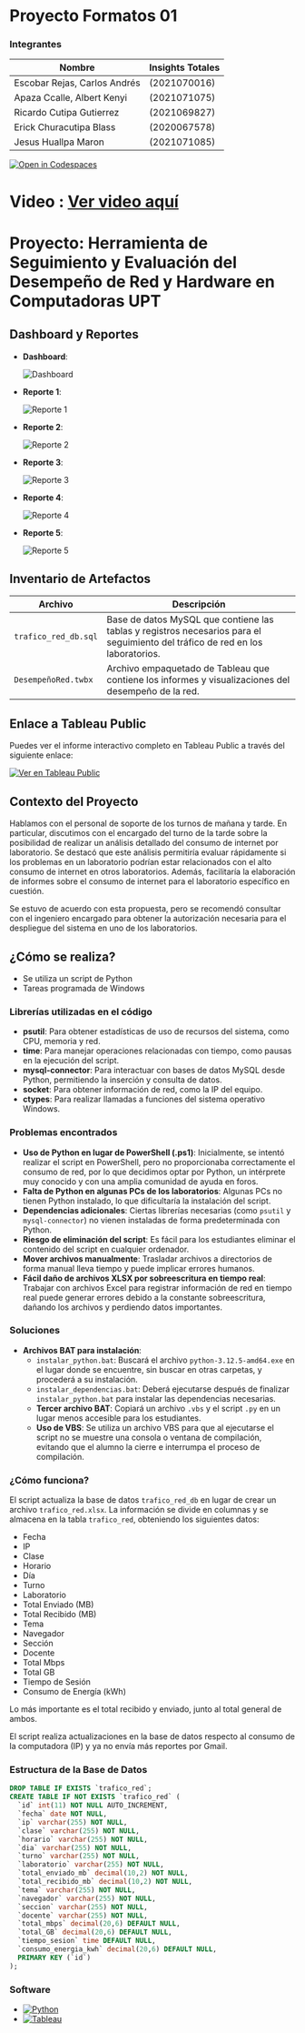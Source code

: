 # Proyecto Formatos 01

### Integrantes

| Nombre                             | Insights Totales |
|------------------------------------|-------------------|
| Escobar Rejas, Carlos Andrés  | (2021070016) |
| Apaza Ccalle, Albert Kenyi   | (2021071075) |
| Ricardo Cutipa Gutierrez     | (2021069827) |
| Erick Churacutipa Blass     | (2020067578) |
| Jesus Huallpa Maron          | (2021071085) |

[![Open in Codespaces](https://classroom.github.com/assets/launch-codespace-2972f46106e565e64193e422d61a12cf1da4916b45550586e14ef0a7c637dd04.svg)](https://classroom.github.com/open-in-codespaces?assignment_repo_id=15560310)

# Video : [Ver video aquí](https://youtu.be/SscESSNv6vQ)
# Proyecto: Herramienta de Seguimiento y Evaluación del Desempeño de Red y Hardware en Computadoras UPT

## Dashboard y Reportes

- **Dashboard**:
  
  ![Dashboard](images/dashboard1.png)

- **Reporte 1**:
  
  ![Reporte 1](images/reporte1.png)

- **Reporte 2**:
  
  ![Reporte 2](images/reporte2.png)

- **Reporte 3**:
  
  ![Reporte 3](images/reporte3.png)

- **Reporte 4**:
  
  ![Reporte 4](images/reporte4.png)

- **Reporte 5**:
  
  ![Reporte 5](images/reporte5.png)

## Inventario de Artefactos

| Archivo                      | Descripción                               |
|------------------------------|-------------------------------------------|
| `trafico_red_db.sql`          | Base de datos MySQL que contiene las tablas y registros necesarios para el seguimiento del tráfico de red en los laboratorios.|
| `DesempeñoRed.twbx`           | Archivo empaquetado de Tableau que contiene los informes y visualizaciones del desempeño de la red. |

## Enlace a Tableau Public

Puedes ver el informe interactivo completo en Tableau Public a través del siguiente enlace: 


[![Ver en Tableau Public](https://img.shields.io/badge/Ver_Informe_Tableau-E97627?style=for-the-badge&logo=tableau&logoColor=white)](https://public.tableau.com/app/profile/albert.kenyi.apaza.ccalle/viz/DashboardTraficodeRedUPT/DASHBOARD?publish=yes)



## Contexto del Proyecto

Hablamos con el personal de soporte de los turnos de mañana y tarde. En particular, discutimos con el encargado del turno de la tarde sobre la posibilidad de realizar un análisis detallado del consumo de internet por laboratorio. Se destacó que este análisis permitiría evaluar rápidamente si los problemas en un laboratorio podrían estar relacionados con el alto consumo de internet en otros laboratorios. Además, facilitaría la elaboración de informes sobre el consumo de internet para el laboratorio específico en cuestión.

Se estuvo de acuerdo con esta propuesta, pero se recomendó consultar con el ingeniero encargado para obtener la autorización necesaria para el despliegue del sistema en uno de los laboratorios.

## ¿Cómo se realiza?

* Se utiliza un script de Python 
* Tareas programada de Windows

### Librerías utilizadas en el código

- **psutil**: Para obtener estadísticas de uso de recursos del sistema, como CPU, memoria y red.
- **time**: Para manejar operaciones relacionadas con tiempo, como pausas en la ejecución del script.
- **mysql-connector**: Para interactuar con bases de datos MySQL desde Python, permitiendo la inserción y consulta de datos.
- **socket**: Para obtener información de red, como la IP del equipo.
- **ctypes**: Para realizar llamadas a funciones del sistema operativo Windows.


### Problemas encontrados

- **Uso de Python en lugar de PowerShell (.ps1)**: Inicialmente, se intentó realizar el script en PowerShell, pero no proporcionaba correctamente el consumo de red, por lo que decidimos optar por Python, un intérprete muy conocido y con una amplia comunidad de ayuda en foros.
- **Falta de Python en algunas PCs de los laboratorios**: Algunas PCs no tienen Python instalado, lo que dificultaría la instalación del script.
- **Dependencias adicionales**: Ciertas librerías necesarias (como `psutil` y `mysql-connector`) no vienen instaladas de forma predeterminada con Python.
- **Riesgo de eliminación del script**: Es fácil para los estudiantes eliminar el contenido del script en cualquier ordenador.
- **Mover archivos manualmente**: Trasladar archivos a directorios de forma manual lleva tiempo y puede implicar errores humanos.
- **Fácil daño de archivos XLSX por sobreescritura en tiempo real**: Trabajar con archivos Excel para registrar información de red en tiempo real puede generar errores debido a la constante sobreescritura, dañando los archivos y perdiendo datos importantes.


### Soluciones

- **Archivos BAT para instalación**:
  - `instalar_python.bat`: Buscará el archivo `python-3.12.5-amd64.exe` en el lugar donde se encuentre, sin buscar en otras carpetas, y procederá a su instalación.
  - `instalar_dependencias.bat`: Deberá ejecutarse después de finalizar `instalar_python.bat` para instalar las dependencias necesarias.
  - **Tercer archivo BAT**: Copiará un archivo `.vbs` y el script `.py` en un lugar menos accesible para los estudiantes.
  - **Uso de VBS**: Se utiliza un archivo VBS para que al ejecutarse el script no se muestre una consola o ventana de compilación, evitando que el alumno la cierre e interrumpa el proceso de compilación.

### ¿Cómo funciona?

El script actualiza la base de datos `trafico_red_db` en lugar de crear un archivo `trafico_red.xlsx`. La información se divide en columnas y se almacena en la tabla `trafico_red`, obteniendo los siguientes datos:

- Fecha
- IP
- Clase
- Horario
- Día
- Turno
- Laboratorio
- Total Enviado (MB)
- Total Recibido (MB)
- Tema
- Navegador
- Sección
- Docente
- Total Mbps
- Total GB
- Tiempo de Sesión
- Consumo de Energía (kWh)

Lo más importante es el total recibido y enviado, junto al total general de ambos. 

El script realiza actualizaciones en la base de datos respecto al consumo de la computadora (IP) y ya no envía más reportes por Gmail.

### Estructura de la Base de Datos

```sql
DROP TABLE IF EXISTS `trafico_red`;
CREATE TABLE IF NOT EXISTS `trafico_red` (
  `id` int(11) NOT NULL AUTO_INCREMENT,
  `fecha` date NOT NULL,
  `ip` varchar(255) NOT NULL,
  `clase` varchar(255) NOT NULL,
  `horario` varchar(255) NOT NULL,
  `dia` varchar(255) NOT NULL,
  `turno` varchar(255) NOT NULL,
  `laboratorio` varchar(255) NOT NULL,
  `total_enviado_mb` decimal(10,2) NOT NULL,
  `total_recibido_mb` decimal(10,2) NOT NULL,
  `tema` varchar(255) NOT NULL,
  `navegador` varchar(255) NOT NULL,
  `seccion` varchar(255) NOT NULL,
  `docente` varchar(255) NOT NULL,
  `total_mbps` decimal(20,6) DEFAULT NULL,
  `total_GB` decimal(20,6) DEFAULT NULL,
  `tiempo_sesion` time DEFAULT NULL,
  `consumo_energia_kwh` decimal(20,6) DEFAULT NULL,
  PRIMARY KEY (`id`)
);
```

### Software

- [![Python](https://img.shields.io/badge/Python-3776AB?style=for-the-badge&logo=python&logoColor=white)](https://www.python.org/)
- [![Tableau](https://img.shields.io/badge/Tableau-E97627?style=for-the-badge&logo=tableau&logoColor=white)](https://www.tableau.com/)

